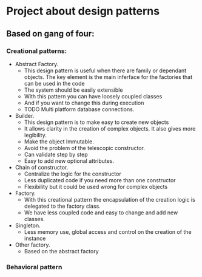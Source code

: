 # Project about design patterns

## Based on gang of four:

### Creational patterns:

- Abstract Factory.
  - This design pattern is useful when there are family or dependant objects. The key element is the main inferface for the factories that can be used in the code 
  - The system should be easily extensible 
  - With this pattern you can have loosely coupled classes
  - And if you want to change this during execution 
  - TODO Multi platform database connections.
- Builder.
  - This design pattern is to make easy to create new objects
  - It allows clarity in the creation of complex objects. It also gives more legibility.
  - Make the object Immutable.
  - Avoid the problem of the telescopic constructor.
  - Can validate step by step
  - Easy to add new optional attributes.
- Chain of constructor.
  - Centralize the logic for the constructor
  - Less duplicated code if you need more than one constructor
  - Flexibility but it could be used wrong for complex objects
- Factory.
  - With this creational pattern the encapsulation of the creation logic is delegated to the factory class.
  - We have less coupled code and easy to change and add new classes.
- Singleton.
  - Less memory use, global access and control on the creation of the instance
- Other factory.
  - Based on the abstract factory

### Behavioral pattern
